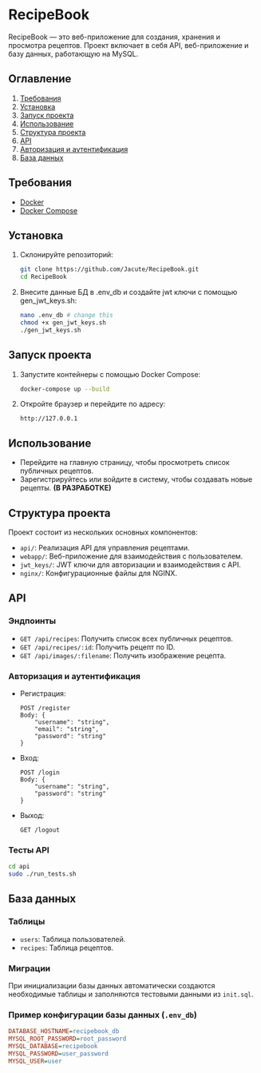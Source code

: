 # RecipeBook

RecipeBook — это веб-приложение для создания, хранения и просмотра рецептов. Проект включает в себя API, веб-приложение и базу данных, работающую на MySQL.

## Оглавление

1. [Требования](#требования)
2. [Установка](#установка)
3. [Запуск проекта](#запуск-проекта)
4. [Использование](#использование)
5. [Структура проекта](#структура-проекта)
6. [API](#api)
7. [Авторизация и аутентификация](#авторизация-и-аутентификация)
8. [База данных](#база-данных)

## Требования

- [Docker](https://www.docker.com/)
- [Docker Compose](https://docs.docker.com/compose/)

## Установка

1. Склонируйте репозиторий:
    ```bash
   git clone https://github.com/Jacute/RecipeBook.git
   cd RecipeBook
   ```

2. Внесите данные БД в .env_db и создайте jwt ключи с помощью gen_jwt_keys.sh:

   ```bash
   nano .env_db # change this
   chmod +x gen_jwt_keys.sh
   ./gen_jwt_keys.sh
   ```

## Запуск проекта

1. Запустите контейнеры с помощью Docker Compose:
   ```bash
   docker-compose up --build
   ```

2. Откройте браузер и перейдите по адресу:
   ```http
   http://127.0.0.1
   ```

## Использование

- Перейдите на главную страницу, чтобы просмотреть список публичных рецептов.
- Зарегистрируйтесь или войдите в систему, чтобы создавать новые рецепты. **(В РАЗРАБОТКЕ)**

## Структура проекта

Проект состоит из нескольких основных компонентов:

- `api/`: Реализация API для управления рецептами.
- `webapp/`: Веб-приложение для взаимодействия с пользователем.
- `jwt_keys/`: JWT ключи для авторизации и взаимодействия с API.
- `nginx/`: Конфигурационные файлы для NGINX.

## API

### Эндпоинты

- `GET /api/recipes`: Получить список всех публичных рецептов.
- `GET /api/recipes/:id`: Получить рецепт по ID.
- `GET /api/images/:filename`: Получить изображение рецепта.

### Авторизация и аутентификация

- Регистрация:
  ```http
  POST /register
  Body: {
      "username": "string",
      "email": "string",
      "password": "string"
  }
  ```

- Вход:
  ```http
  POST /login
  Body: {
      "username": "string",
      "password": "string"
  }
  ```

- Выход:
  ```http
  GET /logout
  ```
### Тесты API

```bash
cd api
sudo ./run_tests.sh
```

## База данных

### Таблицы

- `users`: Таблица пользователей.
- `recipes`: Таблица рецептов.

### Миграции

При инициализации базы данных автоматически создаются необходимые таблицы и заполняются тестовыми данными из `init.sql`.

### Пример конфигурации базы данных (`.env_db`)

```ini
DATABASE_HOSTNAME=recipebook_db
MYSQL_ROOT_PASSWORD=root_password
MYSQL_DATABASE=recipebook
MYSQL_PASSWORD=user_password
MYSQL_USER=user

```

